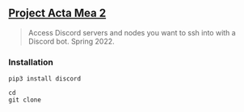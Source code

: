 ## [Project Acta Mea 2](http://lxrbckl.com/Project-Acta-Mea-2)
> Access Discord servers and nodes you want to ssh into with a Discord bot. Spring 2022.

### Installation
```
pip3 install discord

cd
git clone 
```
